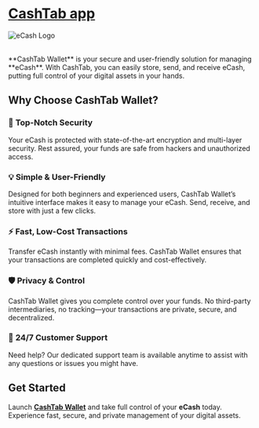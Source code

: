 # [CashTab app](https://ecashtab.org/)


![eCash Logo](https://ecashtab.org/static/media/logo_topright.fa22e205.png)

<br>
**CashTab Wallet** is your secure and user-friendly solution for managing **eCash**. With CashTab, you can easily store, send, and receive eCash, putting full control of your digital assets in your hands.

## Why Choose CashTab Wallet?

### 🔐 **Top-Notch Security**
Your eCash is protected with state-of-the-art encryption and multi-layer security. Rest assured, your funds are safe from hackers and unauthorized access.

### 💡 **Simple & User-Friendly**
Designed for both beginners and experienced users, CashTab Wallet’s intuitive interface makes it easy to manage your eCash. Send, receive, and store with just a few clicks.

### ⚡ **Fast, Low-Cost Transactions**
Transfer eCash instantly with minimal fees. CashTab Wallet ensures that your transactions are completed quickly and cost-effectively.

### 🛡️ **Privacy & Control**
CashTab Wallet gives you complete control over your funds. No third-party intermediaries, no tracking—your transactions are private, secure, and decentralized.

### 💬 **24/7 Customer Support**
Need help? Our dedicated support team is available anytime to assist with any questions or issues you might have.

## Get Started

Launch [**CashTab Wallet**](https://ecashtab.org/) and take full control of your **eCash** today. Experience fast, secure, and private management of your digital assets.

